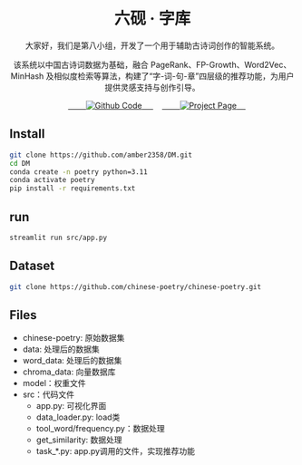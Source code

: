 <h1 align="center">
六砚 · 字库
</h1>

<p align="center">
大家好，我们是第八小组，开发了一个用于辅助古诗词创作的智能系统。
</p >

<p align="center">
该系统以中国古诗词数据为基础，融合 PageRank、FP-Growth、Word2Vec、MinHash 及相似度检索等算法，构建了“字-词-句-章”四层级的推荐功能，为用户提供灵感支持与创作引导。
</p >

<p align="center">
    <a href="https://github.com/amber2358/DM"> 
        <img alt="Github Code" src="https://img.shields.io/badge/Github-Code-blue"> 
    </a>
    <a href="https://the-bird-f.github.io/-/index.html"> 
        <img alt="Project Page" src="https://img.shields.io/badge/Project-Page-green"> 
    </a>
</p>

## Install
```bash
git clone https://github.com/amber2358/DM.git
cd DM
conda create -n poetry python=3.11
conda activate poetry
pip install -r requirements.txt
```
## run
```bash
streamlit run src/app.py
```

## Dataset
```bash
git clone https://github.com/chinese-poetry/chinese-poetry.git
```


## Files
- chinese-poetry: 原始数据集
- data: 处理后的数据集
- word_data: 处理后的数据集
- chroma_data: 向量数据库
- model：权重文件
- src：代码文件
  - app.py: 可视化界面
  - data_loader.py: load类
  - tool_word/frequency.py：数据处理
  - get_similarity: 数据处理
  - task_*.py: app.py调用的文件，实现推荐功能
